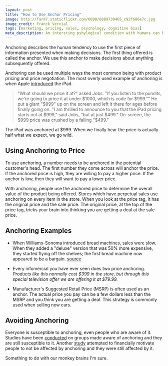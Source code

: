 ```yaml
---
layout: post
title: "How to Use Anchor Pricing"
image: http://farm7.staticflickr.com/6090/6089730465_c92f686e7c.jpg
image_credit: Franck Vervial
tags: [marketing, pricing, sales, psychology, cognitive bias]
meta_description: An intersting pshylogical condition with humans can be utilized to sell things at higher price-points.
---
```

Anchoring describes the human tendency to use the first piece of information presented when making decisions. The first thing offered is called the anchor. We use this anchor to make decisions about anything subsequently offered.

Anchoring can be used multiple ways the most common being with product pricing and price negotiation. The most overly used example of anchoring is when Apple [introduced][1] the iPad.

> "What should we price it at?" asked Jobs. "If you listen to the pundits, we're going to price it at under $1000, which is code for $999."" He put a giant "$999" up on the screen and left it there for ages before finally going on. "I am thrilled to announce to you that the iPad pricing starts not at $999," said Jobs, "but at just $499." On-screen, the $999 price was crushed by a falling "$499."

[1]: http://www.mint.com/blog/how-to/price-anchoring/

The iPad was anchored at $999. When we finally hear the price is actually half what we expect, we go wild.

## Using Anchoring to Price
To use anchoring, a number needs to be anchored in the potential customer's head. The first number they come across will anchor the price. If the anchored price is high, they are willing to pay a higher price. If the anchor is low, then they will want to pay a lower price.

With anchoring, people use the anchored price to determine the overall value of the product being offered. Stores which have perpetual sales use anchoring on every item in the store. When you look at the price tag, it has the original price and the sale price. The original price, at the top of the price tag, tricks your brain into thinking you are getting a deal at the sale price.

## Anchoring Examples

* When Williams-Sonoma introduced bread machines, sales were slow. When they added a "deluxe" version that was 50% more expensive, they started flying off the shelves; the first bread machine now appeared to be a bargain. [source][2]

* Every infomercial you have ever seen does two price anchoring. _Products like this normally cost $399 in the store, but through this special television offer we are offering it at $79.99._

* Manufacturer's Suggested Retail Price (MSRP) is often used as an anchor. The actual price you pay can be a few dollars less than the MSRP and you think you are getting a deal. This strategy is commonly used when selling new cars.

[2]: http://bookoutlines.pbworks.com/w/page/14422685/Predictably%20Irrational

## Avoiding Anchoring
Everyone is susceptible to anchoring, even people who are aware of it. Studies have been [conducted][4] on groups made aware of anchoring and they are still susceptible to it. Another [study][3] attempted to financially motivate people to not be affected by anchoring and they were still affected by it.

Something to do with our monkey brains I'm sure.

[3]: http://www.ncbi.nlm.nih.gov/pubmed/21114351 "The effect of accuracy motivation on anchoring and adjustment: Do people adjust from provided anchors?"
[4]: http://www.ncbi.nlm.nih.gov/pubmed/8945789 "A new look at anchoring effects: Basic anchoring and its antecedents"